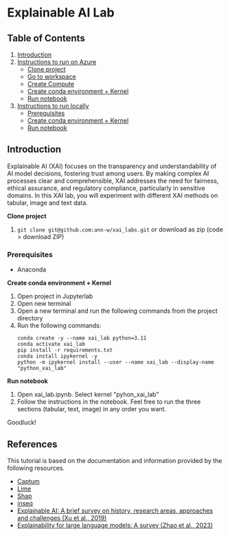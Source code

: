 # Explainable AI Lab

## Table of Contents
1. [Introduction](#introduction)
2. [Instructions to run on Azure](#instructions-to-run-on-azure)
    - [Clone project](#clone-project)
    - [Go to workspace](#go-to-workspace)
    - [Create Compute](#create-compute)
    - [Create conda environment + Kernel](#create-conda-environment--kernel)
    - [Run notebook](#run-notebook)
3. [Instructions to run locally](#instructions-to-run-locally)
    - [Prerequisites](#prerequisites)
    - [Create conda environment + Kernel](#create-conda-environment--kernel-1)
    - [Run notebook](#run-notebook-1)

## Introduction

Explainable AI (XAI) focuses on the transparency and understandability of AI model decisions, fostering trust among users. By making complex AI processes clear and comprehensible, XAI addresses the need for fairness, ethical assurance, and regulatory compliance, particularly in sensitive domains. In this XAI lab, you will experiment with different XAI methods on tabular, image and text data.


**Clone project**
1. `git clone git@github.com:ann-w/xai_labs.git` or download as zip (code > download ZIP)

### Prerequisites
- Anaconda

**Create conda environment + Kernel**
1. Open project in Jupyterlab
2. Open new terminal
3. Open a new terminal and run the following commands from the project directory
5. Run the following commands: 
    ```
    conda create -y --name xai_lab python=3.11
    conda activate xai_lab
    pip install -r requirements.txt
    conda install ipykernel -y
    python -m ipykernel install --user --name xai_lab --display-name "python_xai_lab"
    ```

**Run notebook**
1. Open xai_lab.ipynb. Select kernel "pyhon_xai_lab"
2. Follow the instructions in the notebook. Feel free to run the three sections (tabular, text, image) in any order you want.


Goodluck!


## References

This tutorial is based on the documentation and information provided by the following resources.

- [Captum](https://captum.ai/tutorials/)
- [Lime]()
- [Shap]()
- [inseq]()
- [Explainable AI: A brief survey on history, research areas, approaches and challenges (Xu et al., 2019)](https://www.researchgate.net/profile/Feiyu-Xu/publication/336131051_Explainable_AI_A_Brief_Survey_on_History_Research_Areas_Approaches_and_Challenges/links/5e2b496f92851c3aadd7bf08/Explainable-AI-A-Brief-Survey-on-History-Research-Areas-Approaches-and-Challenges.pdf)
- [Explainability for large language models: A survey (Zhao et al., 2023)](https://dl.acm.org/doi/pdf/10.1145/3639372)

